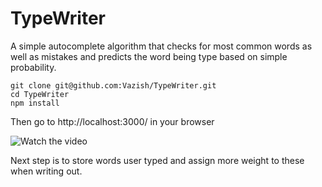# TypeWriter
A simple autocomplete algorithm that checks for most common words as well as mistakes and predicts the word being type based on simple probability.

    git clone git@github.com:Vazish/TypeWriter.git
    cd TypeWriter
    npm install
Then go to http://localhost:3000/ in your browser

![Watch the video](https://thumbs.gfycat.com/AdventurousFaithfulHawaiianmonkseal-size_restricted.gif)

Next step is to store words user typed and assign more weight to these when writing out. 
